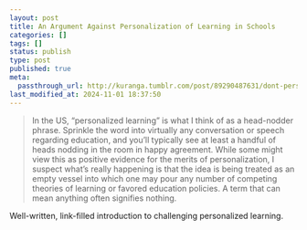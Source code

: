 ```yaml
---
layout: post
title: An Argument Against Personalization of Learning in Schools
categories: []
tags: []
status: publish
type: post
published: true
meta:
  passthrough_url: http://kuranga.tumblr.com/post/89290487631/dont-personalize-learning
last_modified_at: 2024-11-01 18:37:50
---
```


>In the US, “personalized learning” is what I think of as a head-nodder phrase. Sprinkle the word into virtually any conversation or speech regarding education, and you’ll typically see at least a handful of heads nodding in the room in happy agreement. While some might view this as positive evidence for the merits of personalization, I suspect what’s really happening is that the idea is being treated as an empty vessel into which one may pour any number of competing theories of learning or favored education policies. A term that can mean anything often signifies nothing.



Well-written, link-filled introduction to challenging personalized learning.

